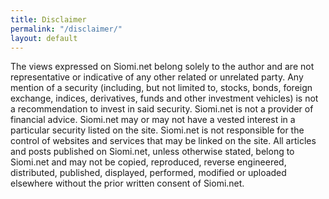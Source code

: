 ```yaml
---
title: Disclaimer
permalink: "/disclaimer/"
layout: default
---
```


The views expressed on Siomi.net belong solely to the author and are not representative or indicative of any other related or unrelated party. Any mention of a security (including, but not limited to, stocks, bonds, foreign exchange, indices, derivatives, funds and other investment vehicles) is not a recommendation to invest in said security. Siomi.net is not a provider of financial advice. Siomi.net may or may not have a vested interest in a particular security listed on the site. Siomi.net is not responsible for the control of websites and services that may be linked on the site. All articles and posts published on Siomi.net, unless otherwise stated, belong to Siomi.net and may not be copied, reproduced, reverse engineered, distributed, published, displayed, performed, modified or uploaded elsewhere without the prior written consent of Siomi.net. 